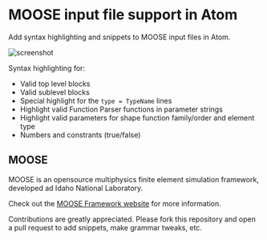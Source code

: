 # MOOSE input file support in Atom

Add syntax highlighting and snippets to MOOSE input files in Atom.

![screenshot](http://i.imgur.com/57fmKBz.png)

Syntax highlighting for:
* Valid top level blocks
* Valid sublevel blocks
* Special highlight for the ```type = TypeName``` lines
* Highlight valid Function Parser functions in parameter strings
* Highlight valid parameters for shape function family/order and element type
* Numbers and constrants (true/false)

## MOOSE

MOOSE is an opensource multiphysics finite element simulation framework, developed ad Idaho National Laboratory.

Check out the [MOOSE Framework website](http://mooseframework.org) for more information.

Contributions are greatly appreciated. Please fork this repository and open a
pull request to add snippets, make grammar tweaks, etc.
